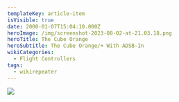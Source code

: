 ```yaml
---
templateKey: article-item
isVisible: true
date: 2000-01-07T15:04:10.000Z
heroImage: /img/screenshot-2023-08-02-at-21.03.18.png
heroTitle: The Cube Orange
heroSubtitle: The Cube Orange/+ With ADSB-In
wikiCategories:
  - Flight Controllers
tags:
  - wikirepeater
---
```

![](/img/cubepilot_ecosystem.jpg)